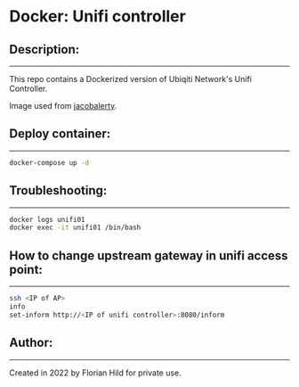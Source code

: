 # Docker: Unifi controller
## Description:
---
This repo contains a Dockerized version of Ubiqiti Network's Unifi Controller.

Image used from [jacobalerty](https://github.com/jacobalberty/unifi-docker).

## Deploy container:
---
```bash
docker-compose up -d
```

## Troubleshooting:
---
```bash
docker logs unifi01
docker exec -it unifi01 /bin/bash
```

## How to change upstream gateway in unifi access point:
---
```bash
ssh <IP of AP>
info
set-inform http://<IP of unifi controller>:8080/inform
```

## Author:
---
Created in 2022 by Florian Hild for private use.
